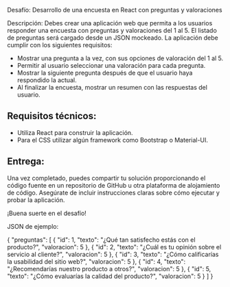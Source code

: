 Desafío: Desarrollo de una encuesta en React con preguntas y valoraciones

Descripción:
Debes crear una aplicación web que permita a los usuarios responder una encuesta con preguntas y valoraciones del 1 al 5. El listado de preguntas será cargado desde un JSON mockeado. La aplicación debe cumplir con los siguientes requisitos:

- Mostrar una pregunta a la vez, con sus opciones de valoración del 1 al 5.
- Permitir al usuario seleccionar una valoración para cada pregunta.
- Mostrar la siguiente pregunta después de que el usuario haya respondido la actual.
- Al finalizar la encuesta, mostrar un resumen con las respuestas del usuario.

## Requisitos técnicos:

- Utiliza React para construir la aplicación.
- Para el CSS utilizar algún framework como Bootstrap o Material-UI.

## Entrega:

Una vez completado, puedes compartir tu solución proporcionando el código fuente en un repositorio de GitHub u otra plataforma de alojamiento de código. Asegúrate de incluir instrucciones claras sobre cómo ejecutar y probar la aplicación.

¡Buena suerte en el desafío!

JSON de ejemplo:

{
"preguntas": [
{
"id": 1,
"texto": "¿Qué tan satisfecho estás con el producto?",
"valoracion": 5
},
{
"id": 2,
"texto": "¿Cuál es tu opinión sobre el servicio al cliente?",
"valoracion": 5
},
{
"id": 3,
"texto": "¿Cómo calificarías la usabilidad del sitio web?",
"valoracion": 5
},
{
"id": 4,
"texto": "¿Recomendarías nuestro producto a otros?",
"valoracion": 5
},
{
"id": 5,
"texto": "¿Cómo evaluarías la calidad del producto?",
"valoracion": 5
}
]
}
